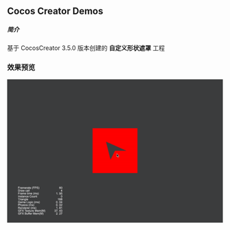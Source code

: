 ## Cocos Creator Demos

##### 简介
基于 CocosCreator 3.5.0 版本创建的 **自定义形状遮罩** 工程

### 效果预览
![image](../../../gif/202203/2022032021.gif)